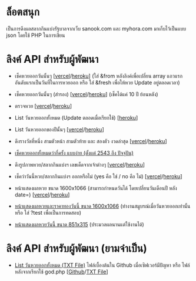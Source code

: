 # ล็อตสนุก
เป็นการดึงผลสลากกินแบ่งรัฐบาลจากเว็บ sanook.com และ myhora.com มาเก็บไว้เป็นแบบ json โดยใช้ PHP ในการเขียน

# ลิงค์ API สำหรับผู้พัฒนา
* เช็คหวยออกวันนั้นๆ [[vercel](https://lottsanook.vercel.app/api/?date=01102563)/[heroku](https://lottsanook.herokuapp.com/?date=01102563)] (ใส่ &from หลังลิงค์เพื่อเปลี่ยน array แถวแรกอันดับแรกเป็นวันที่ในการหวยออก หรือ ใส่ &fresh เพื่อให้หวย Update อยู่ตลอดเวลา)

* เช็คหวยออกวันนั้นๆ (สำรอง) [[vercel](https://lottsanook.vercel.app/api/index2.php?date=01102563)/[heroku](https://lottsanook.herokuapp.com/index2.php?date=01102563)] (เช็คได้แค่ 10 ปี ย้อนหลัง)

* ตรวจหวย [[vercel](https://lottsanook.vercel.app/api/checklottery.php?by=01032564&search=835573)/[heroku](https://lottsanook.herokuapp.com/checklottery.php?by=01032564&search=835573)]

* List วันหวยออกทั้งหมด (Update ตลอดเมื่อเรียกใช้) [[heroku](https://lottsanook.herokuapp.com/god.php)]

* List วันหวยออกของปีนั้นๆ [[vercel](https://lottsanook.vercel.app/api/gdpy.php?year=2555)/[heroku](https://lottsanook.herokuapp.com/gdpy.php?year=2555)]

* ดึงรางวัลที่หนึ่ง สามตัวหน้า สามตัวท้าย และ สองตัว งวดล่าสุด [[vercel](https://lottsanook.vercel.app/api/lastlot.php)/[heroku](http://lottsanook.herokuapp.com/lastlot/)]

* [เช็คหวยออกทั้งหมดว่ากี่ครั้ง แบบง่าย (ตั้งแต่ 2543 ถึง ปัจจุปัน)](https://lottsanook.herokuapp.com/finddol.php?search=81)

* ดึงรูปภาพหวย/สลากกินแบ่งฯ เลขเด็ดจากเจ้าต่างๆ [[vercel](https://lottsanook.vercel.app/api/getchit.php)/[heroku](https://lottsanook.herokuapp.com/getchit.php)]

* เช็คว่าวันนี้หวย/สลากกินแบ่งฯ ออกหรือไม่ (yes คือ ใช่ / no คือ ไม่) [[vercel](https://lottsanook.vercel.app/api/reto.php)/[heroku](https://lottsanook.herokuapp.com/reto.php)]

* หน้าแสดงผลหวย ขนาด 1600x1066 (สามารถกำหนดวันได้ โดยเปลี่ยนวันเดือนปี หลัง date=) [[vercel](https://lottsanook.vercel.app/api/viewlot.php)/[heroku](http://lottsanook.herokuapp.com/viewlot.php?date=01022563)]

* [หน้าแสดงผลหวยและราคาทองวันนี้ ขนาด 1600x1066](https://lottsanook.herokuapp.com/viewlot_gold.php) (ทำงานสมูบรณ์เมื่อวันหวยออกเท่านั้น หรือ ใส่ ?test เพื่อเป็นการทดสอบ)

* [หน้าแสดงผลหวยวันนี้ ขนาด 851x315](https://lottsanook.herokuapp.com/viewlo.php) (ประมวลผลนานแต่ใช้งานได้)

# ลิงค์ API สำหรับผู้พัฒนา (ยามจำเป็น)

* [List วันหวยออกทั้งหมด (TXT File)]() ไฟล์เบื้องต้นใน Github เมื่อเซิฟเวอร์มีปัญหา หรือ ไฟล์หลังจากเรียกใช้ god.php [[Github](https://raw.githubusercontent.com/Quad-B/lottsanook/main/cache/test.txt)/[TXT File](https://lottsanook.herokuapp.com/cache/test.txt)]
